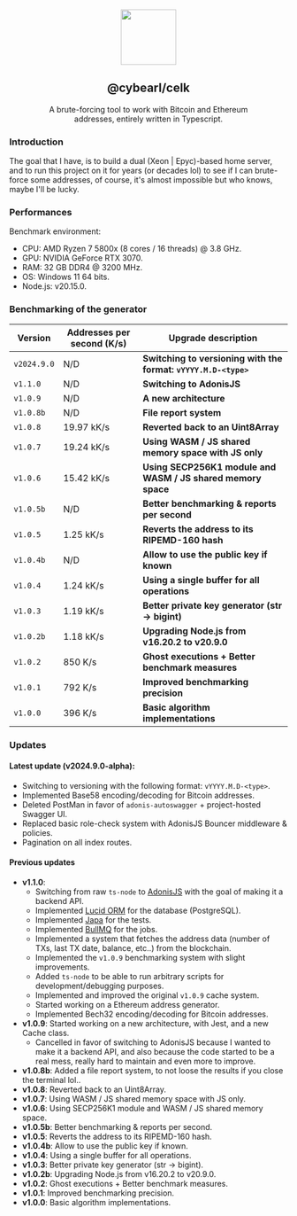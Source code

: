 <p align="center">
  <br />
  <a href="https://www.cybearl.com" target="_blank"><img width="100px" src="https://cybearl.com/_next/image?url=%2Fimages%2Flogo.webp&w=640&q=75" /></a>
  <h2 align="center">@cybearl/celk</h2>
  <p align="center">A brute-forcing tool to work with Bitcoin and Ethereum<br />addresses, entirely written in Typescript.</p>
</p>

### Introduction
The goal that I have, is to build a dual (Xeon | Epyc)-based home server, and to run this project on it for years
(or decades lol) to see if I can brute-force some addresses, of course, it's almost impossible
but who knows, maybe I'll be lucky.

### Performances
Benchmark environment:
- CPU: AMD Ryzen 7 5800x (8 cores / 16 threads) @ 3.8 GHz.
- GPU: NVIDIA GeForce RTX 3070.
- RAM: 32 GB DDR4 @ 3200 MHz.
- OS: Windows 11 64 bits.
- Node.js: v20.15.0.

### Benchmarking of the generator
| Version     | Addresses per second (K/s) | Upgrade description                                             |
|-------------|----------------------------|-----------------------------------------------------------------|
| `v2024.9.0` | N/D                        | **Switching to versioning with the format: `vYYYY.M.D-<type>`** |
| `v1.1.0`    | N/D                        | **Switching to AdonisJS**                                       |
| `v1.0.9`    | N/D                        | **A new architecture**                                          |
| `v1.0.8b`   | N/D                        | **File report system**                                          |
| `v1.0.8`    | 19.97 kK/s                 | **Reverted back to an Uint8Array**                              |
| `v1.0.7`    | 19.24 kK/s                 | **Using WASM / JS shared memory space with JS only**            |
| `v1.0.6`    | 15.42 kK/s                 | **Using SECP256K1 module and WASM / JS shared memory space**    |
| `v1.0.5b`   | N/D                        | **Better benchmarking & reports per second**                    |
| `v1.0.5`    | 1.25 kK/s                  | **Reverts the address to its RIPEMD-160 hash**                  |
| `v1.0.4b`   | N/D                        | **Allow to use the public key if known**                        |
| `v1.0.4`    | 1.24 kK/s                  | **Using a single buffer for all operations**                    |
| `v1.0.3`    | 1.19 kK/s                  | **Better private key generator (str -> bigint)**                |
| `v1.0.2b`   | 1.18 kK/s                  | **Upgrading Node.js from v16.20.2 to v20.9.0**                  |
| `v1.0.2`    | 850 K/s                    | **Ghost executions + Better benchmark measures**                |
| `v1.0.1`    | 792 K/s                    | **Improved benchmarking precision**                             |
| `v1.0.0`    | 396 K/s                    | **Basic algorithm implementations**                             |

### Updates
#### Latest update (v2024.9.0-alpha):
  - Switching to versioning with the following format: `vYYYY.M.D-<type>`.
  - Implemented Base58 encoding/decoding for Bitcoin addresses.
  - Deleted PostMan in favor of `adonis-autoswagger` + project-hosted Swagger UI.
  - Replaced basic role-check system with AdonisJS Bouncer middleware & policies.
  - Pagination on all index routes.

#### Previous updates
- **v1.1.0**:
  - Switching from raw `ts-node` to [AdonisJS](https://adonisjs.com/) with the goal of making it a backend API.
  - Implemented [Lucid ORM](https://lucid.adonisjs.com/docs/introduction) for the database (PostgreSQL).
  - Implemented [Japa](https://japa.dev/docs/introduction) for the tests.
  - Implemented [BullMQ](https://docs.bullmq.io/) for the jobs.
  - Implemented a system that fetches the address data (number of TXs, last TX date, balance, etc..) from the blockchain.
  - Implemented the `v1.0.9` benchmarking system with slight improvements.
  - Added `ts-node` to be able to run arbitrary scripts for development/debugging purposes.
  - Implemented and improved the original `v1.0.9` cache system.
  - Started working on a Ethereum address generator.
  - Implemented Bech32 encoding/decoding for Bitcoin addresses.
- **v1.0.9**: Started working on a new architecture, with Jest, and a new Cache class.
  - Cancelled in favor of switching to AdonisJS because I wanted to make it a backend API,
    and also because the code started to be a real mess, really hard to maintain and even more
    to improve.
- **v1.0.8b**: Added a file report system, to not loose the results if you close the terminal lol..
- **v1.0.8**: Reverted back to an Uint8Array.
- **v1.0.7**: Using WASM / JS shared memory space with JS only.
- **v1.0.6**: Using SECP256K1 module and WASM / JS shared memory space.
- **v1.0.5b**: Better benchmarking & reports per second.
- **v1.0.5**: Reverts the address to its RIPEMD-160 hash.
- **v1.0.4b**: Allow to use the public key if known.
- **v1.0.4**: Using a single buffer for all operations.
- **v1.0.3**: Better private key generator (str -> bigint).
- **v1.0.2b**: Upgrading Node.js from v16.20.2 to v20.9.0.
- **v1.0.2**: Ghost executions + Better benchmark measures.
- **v1.0.1**: Improved benchmarking precision.
- **v1.0.0**: Basic algorithm implementations.
